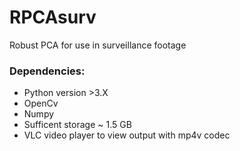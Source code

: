 # RPCAsurv
Robust PCA for use in surveillance footage
### Dependencies:
  - Python version >3.X
  - OpenCv
  - Numpy
  - Sufficent storage ~ 1.5 GB
  - VLC video player to view output with mp4v codec
